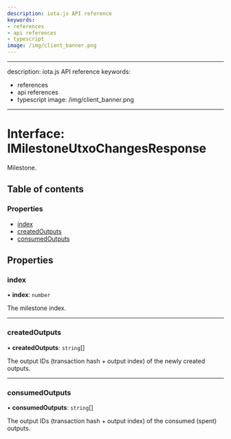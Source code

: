 ```yaml
---
description: iota.js API reference
keywords:
- references
- api references
- typescript
image: /img/client_banner.png
---
```

---
description: iota.js API reference
keywords:
- references
- api references
- typescript
image: /img/client_banner.png
---
# Interface: IMilestoneUtxoChangesResponse

Milestone.

## Table of contents

### Properties

- [index](IMilestoneUtxoChangesResponse.md#index)
- [createdOutputs](IMilestoneUtxoChangesResponse.md#createdoutputs)
- [consumedOutputs](IMilestoneUtxoChangesResponse.md#consumedoutputs)

## Properties

### index

• **index**: `number`

The milestone index.

___

### createdOutputs

• **createdOutputs**: `string`[]

The output IDs (transaction hash + output index) of the newly created outputs.

___

### consumedOutputs

• **consumedOutputs**: `string`[]

The output IDs (transaction hash + output index) of the consumed (spent) outputs.
